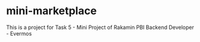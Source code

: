 ﻿# mini-marketplace
This is a project for Task 5 - Mini Project of Rakamin PBI Backend Developer - Evermos
